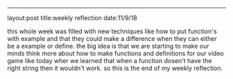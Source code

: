 ---
layout:post
title:weekly reflection
date:11/9/18

this whole week was filled with new techniques like how to put function's with example and that they could make a difference when they can either be a example or define. the big idea is that we are starting to make our minds think more about how to make functions and definitions for our video game like today wher we learned that when a function dosen't have the right string then it wouldn't work. so this is the end of my weekly reflection.
